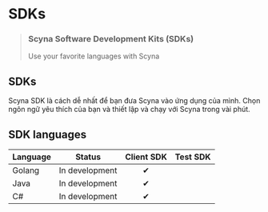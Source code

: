 # SDKs

> ### Scyna Software Development Kits (SDKs)
> Use your favorite languages with Scyna

## SDKs
Scyna SDK là cách dễ nhất để bạn đưa Scyna vào ứng dụng của mình. Chọn ngôn ngữ yêu thích của bạn và thiết lập và chạy với Scyna trong vài phút.

## SDK languages

| Language | Status         |  Client SDK  | Test SDK |
|----------|----------------|:------------:|----------|
| Golang   | In development |      ✔       |          |
| Java     | In development |      ✔       |          |
| C#       | In development |      ✔       |          |


